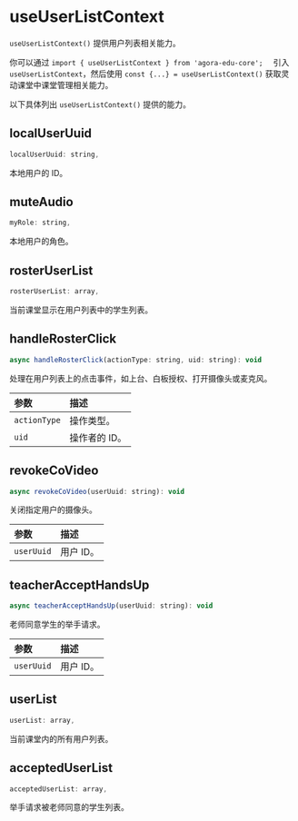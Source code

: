 # useUserListContext

`useUserListContext()` 提供用户列表相关能力。

你可以通过 `import { useUserListContext } from 'agora-edu-core';  ` 引入 `useUserListContext`，然后使用 `const {...} = useUserListContext()` 获取灵动课堂中课堂管理相关能力。

以下具体列出 `useUserListContext()` 提供的能力。

## localUserUuid

```javascript
localUserUuid: string,
```

本地用户的 ID。

## muteAudio

```javascript
myRole: string,
```

本地用户的角色。

## rosterUserList

```javascript
rosterUserList: array,  
```

当前课堂显示在用户列表中的学生列表。

## handleRosterClick

```javascript
async handleRosterClick(actionType: string, uid: string): void
```

处理在用户列表上的点击事件，如上台、白板授权、打开摄像头或麦克风。

| 参数         | 描述          |
| :----------- | :------------ |
| `actionType` | 操作类型。    |
| `uid`        | 操作者的 ID。 |

## revokeCoVideo

```javascript
async revokeCoVideo(userUuid: string): void
```

关闭指定用户的摄像头。

| 参数       | 描述      |
| :--------- | :-------- |
| `userUuid` | 用户 ID。 |

## teacherAcceptHandsUp

```javascript
async teacherAcceptHandsUp(userUuid: string): void
```

老师同意学生的举手请求。

| 参数       | 描述      |
| :--------- | :-------- |
| `userUuid` | 用户 ID。 |

## userList

```javascript
userList: array,
```

当前课堂内的所有用户列表。

## acceptedUserList

```javascript
acceptedUserList: array,
```

举手请求被老师同意的学生列表。
